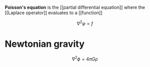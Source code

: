 **Poisson's equation** is the [[partial differential equation]] where the [[Laplace operator]] evaluates to a [[function]]

$$
\nabla^2 \varphi = f
$$

# Newtonian gravity

$$
\nabla^2 \phi = 4\pi G \rho
$$
